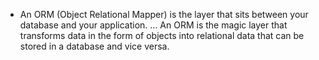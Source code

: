 - An ORM (Object Relational Mapper) is the layer that sits between your database and your application. ... An ORM is the magic layer that transforms data in the form of objects into relational data that can be stored in a database and vice versa.